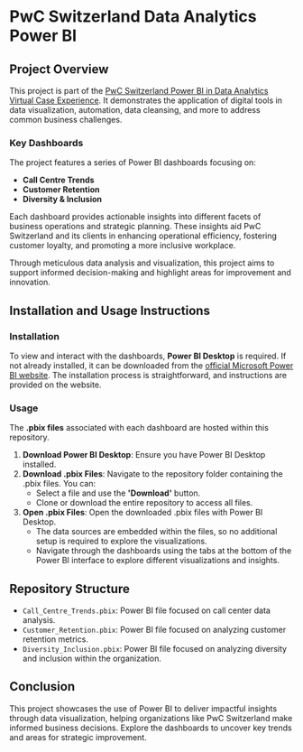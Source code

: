 # PwC Switzerland Data Analytics Power BI

## Project Overview

This project is part of the [PwC Switzerland Power BI in Data Analytics Virtual Case Experience](https://www.theforage.com/simulations/pwc-ch/power-bi-cqxg?ref=zYi2CnpbWjhcS7sAk). It demonstrates the application of digital tools in data visualization, automation, data cleansing, and more to address common business challenges.

### Key Dashboards
The project features a series of Power BI dashboards focusing on:
- **Call Centre Trends**
- **Customer Retention**
- **Diversity & Inclusion**

Each dashboard provides actionable insights into different facets of business operations and strategic planning. These insights aid PwC Switzerland and its clients in enhancing operational efficiency, fostering customer loyalty, and promoting a more inclusive workplace.

Through meticulous data analysis and visualization, this project aims to support informed decision-making and highlight areas for improvement and innovation.

## Installation and Usage Instructions

### Installation
To view and interact with the dashboards, **Power BI Desktop** is required. If not already installed, it can be downloaded from the [official Microsoft Power BI website](https://www.microsoft.com/en-us/power-platform/products/power-bi/desktop). The installation process is straightforward, and instructions are provided on the website.

### Usage
The **.pbix files** associated with each dashboard are hosted within this repository.

1. **Download Power BI Desktop**: Ensure you have Power BI Desktop installed.
2. **Download .pbix Files**: Navigate to the repository folder containing the .pbix files. You can:
   - Select a file and use the **'Download'** button.
   - Clone or download the entire repository to access all files.
3. **Open .pbix Files**: Open the downloaded .pbix files with Power BI Desktop.
   - The data sources are embedded within the files, so no additional setup is required to explore the visualizations.
   - Navigate through the dashboards using the tabs at the bottom of the Power BI interface to explore different visualizations and insights.

## Repository Structure
- `Call_Centre_Trends.pbix`: Power BI file focused on call center data analysis.
- `Customer_Retention.pbix`: Power BI file focused on analyzing customer retention metrics.
- `Diversity_Inclusion.pbix`: Power BI file focused on analyzing diversity and inclusion within the organization.

## Conclusion
This project showcases the use of Power BI to deliver impactful insights through data visualization, helping organizations like PwC Switzerland make informed business decisions. Explore the dashboards to uncover key trends and areas for strategic improvement.
